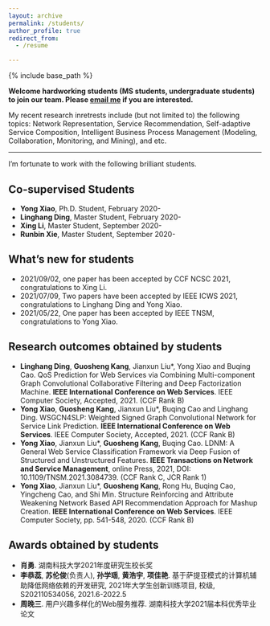 ```yaml
---
layout: archive
permalink: /students/
author_profile: true
redirect_from:
  - /resume

---
```


{% include base_path %}

**Welcome hardworking students (MS students, undergraduate students) to join our team. Please <a href="mailto:guoshengkang@gmail.com">email me</a> if you are interested.**

My recent research inretrests include (but not limited to)  the following topics: Network Representation, Service Recommendation, Self-adaptive Service Composition, Intelligent Business Process Management (Modeling, Collaboration, Monitoring, and Mining), and etc.  

------

I’m fortunate to work with the following brilliant students.  

Co-supervised Students
------

- **Yong Xiao**, Ph.D. Student, February 2020-
- **Linghang Ding**, Master Student, February 2020-
- **Xing Li**, Master Student, September 2020-
- **Runbin Xie**, Master Student, September 2020-

What’s new for students
------
- 2021/09/02, one paper has been accepted by CCF NCSC 2021, congratulations to Xing Li.
- 2021/07/09, Two papers have been accepted by IEEE ICWS 2021, congratulations to Linghang Ding and Yong Xiao.
- 2021/05/22, One  paper has been accepted by IEEE TNSM, congratulations to Yong Xiao.

Research outcomes obtained by students
------

- **Linghang Ding**, **Guosheng Kang**, Jianxun Liu*, Yong Xiao and Buqing Cao. QoS Prediction for Web Services via Combining Multi-component Graph Convolutional Collaborative Filtering and Deep Factorization Machine. **IEEE International Conference on Web Services**. IEEE Computer Society, Accepted, 2021.  (CCF Rank B)
- **Yong Xiao**, **Guosheng Kang**, Jianxun Liu*, Buqing Cao and Linghang Ding. WSGCN4SLP: Weighted Signed Graph Convolutional Network for Service Link Prediction. **IEEE International Conference on Web Services**. IEEE Computer Society, Accepted, 2021.  (CCF Rank B)
- **Yong Xiao**, Jianxun Liu*, **Guosheng Kang**, Buqing Cao. LDNM: A General Web Service Classification Framework via Deep Fusion of Structured and Unstructured Features. **IEEE Transactions on Network and Service Management**, online Press, 2021, DOI: 10.1109/TNSM.2021.3084739.  (CCF Rank C, JCR Rank 1)
- **Yong Xiao**, Jianxun Liu*, **Guosheng Kang**, Rong Hu, Buqing Cao, Yingcheng Cao, and Shi Min. Structure Reinforcing and Attribute Weakening Network Based API Recommendation Approach for Mashup Creation. **IEEE International Conference on Web Services**. IEEE Computer Society, pp. 541-548, 2020.  (CCF Rank B)

Awards obtained by students
------

- **肖勇**. 湖南科技大学2021年度研究生校长奖
- **李恭蕊**, **苏伦俊**(负责人), **孙学瑶**, **黄浩宇**, **项佳艳**. 基于萨提亚模式的计算机辅助降低网络依赖的开发研究, 2021年大学生创新训练项目, 校级, S202110534056, 2021.6-2022.5
- **周晚三**. 用户兴趣多样化的Web服务推荐. 湖南科技大学2021届本科优秀毕业论文
